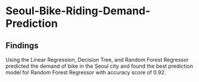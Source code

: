 # Seoul-Bike-Riding-Demand-Prediction

## Findings
Using the Linear Regression, Decision Tree, and Random Forest Regressor predicted the demand of bike in the Seoul city and found the best prediction model for Random Forest Regressor with accuracy score of 0.92.
